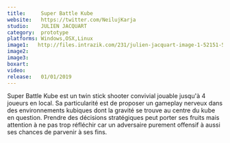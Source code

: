 ```yaml
---
title:     Super Battle Kube
website:   https://twitter.com/NeilujKarja
studio:    JULIEN JACQUART
category:  prototype
platforms: Windows,OSX,Linux
image1:   http://files.intrazik.com/231/julien-jacquart-image-1-52151-5021-20180416-140427.png
image2:   
image3:   
boxart:    
video:     
release:   01/01/2019
---
```


Super Battle Kube est un twin stick shooter convivial jouable jusqu'à 4 joueurs en local. Sa particularité est de proposer un gameplay nerveux dans des environnements kubiques dont la gravité se trouve au centre du kube en question. Prendre des décisions stratégiques peut porter ses fruits mais attention à ne pas trop réfléchir car un adversaire purement offensif à aussi ses chances de parvenir à ses fins.
